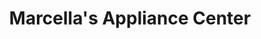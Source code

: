 ---
title: "Marcella's Appliance Center"
url: /schenectady/marcellas-appliance-center/
shop: appliance
---